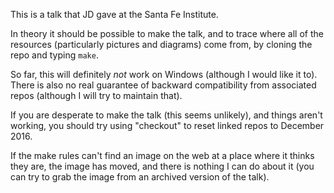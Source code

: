 This is a talk that JD gave at the Santa Fe Institute.

In theory it should be possible to make the talk, and to trace where all of the resources (particularly pictures and diagrams) come from, by cloning the repo and typing `make`.

So far, this will definitely _not_ work on Windows (although I would like it to). There is also no real guarantee of backward compatibility from associated repos (although I will try to maintain that).

If you are desperate to make the talk (this seems unlikely), and things aren't working, you should try using "checkout" to reset linked repos to December 2016.

If the make rules can't find an image on the web at a place where it thinks they are, the image has moved, and there is nothing I can do about it (you can try to grab the image from an archived version of the talk).

